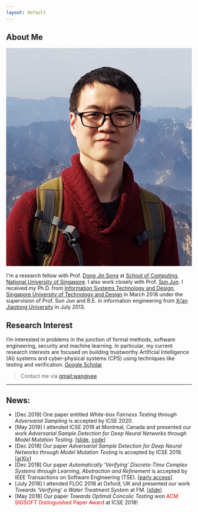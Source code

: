 ```yaml
---
layout: default
---
```


## About Me

<img class="profile-picture" src="wjy.jpeg">

I'm a research fellow with Prof. [Dong Jin Song](https://www.comp.nus.edu.sg/~dongjs/) at [School of Computing](https://www.comp.nus.edu.sg/), [National University of Singapore](http://www.nus.edu.sg/). I also work closely with Prof. [Sun Jun](https://sunjun.site/). I received my Ph.D. from [Information Systems Technology and Design](https://istd.sutd.edu.sg/), [Singapore University of Technology and Design](https://www.sutd.edu.sg/) in March 2018 under the supervision of Prof. Sun Jun and B.E. in information engineering from [Xi’an Jiaotong University](http://www.xjtu.edu.cn/) in July 2013.  

## Research Interest

I’m interested in problems in the junction of formal methods, software engineering, security and machine learning. In particular, my current research interests are focused on building trustworthy Artificial Intelligence (AI) systems and cyber-physical systems (CPS) using techniques like testing and verification. [Google Scholar](https://scholar.google.com.sg/citations?user=GjkTuMQAAAAJ&hl=en)

> Contact me via [gmail:wangjyee](mailto:wangjyee@gmail.com)

<!-- * Phone: [+91-123123](tel:+91-123123) -->

<!-- --- -->

<!-- ## Mailing Address

> 221B, Baker Street
>
> London
>
> United Kingdom

---

## Social

1. [Facebook](#)
2. [Twitter](#)
3. [Google+](#) -->

<!-- ## Experience

- 2019/04-present, Research Fellow, SoC, NUS, Supervisor: Prof. Dong Jin Song
- 2018/04-2019/03, Research Fellow, ISTD, SUTD, Supervisor: Prof. Sun Jun
- 2013/09-2018/03, PhD, [ISTD](https://istd.sutd.edu.sg/), [SUTD](https://www.sutd.edu.sg/), Supervisor: Prof. Sun Jun
- 2009/09-2013/07, B.E., Information Engineering, [Xi’an Jiaotong University](http://www.xjtu.edu.cn/) -->

<!-- **I have the honor to work closely with:**

- Prof. Sun Jun, Associate Professor, Singapore Management University
- [Peixin Zhang](http://pxzhang.cn/), PhD candidate, Zhejiang University
- Guoliang Dong, PhD candidate, Zhejiang University -->
---

## News:

<!-- - [Apr 2020] I will join [Zhejiang University](http://www.zju.edu.cn/) as an assistant professor this summer. -->
- [Dec 2019] One paper entitled *White-box Fairness Testing through Adversarial Sampling* is accepted by ICSE 2020.
- [May 2019] I attended ICSE 2019 at Montreal, Canada and presented our work *Adversarial Sample Detection for Deep Neural Networks through Model Mutation Testing*. [[slide](https://github.com/wang-jingyi/myslides/blob/master/ICSE19/icse19-slide.pdf), [code](https://github.com/dgl-prc/m_testing_adversatial_sample)]
- [Dec 2018] Our paper *Adversarial Sample Detection for Deep Neural Networks through Model Mutation Testing* is accepted by ICSE 2019. [[arXiv](https://arxiv.org/abs/1812.05793)]
- [Dec 2018] Our paper *Automatically ‘Verifying’ Discrete-Time Complex Systems through Learning, Abstraction and Refinement* is accepted by IEEE Transactions on Software Engineering (TSE). [[early access](https://ieeexplore.ieee.org/abstract/document/8576657)]
- [July 2018] I attended FLOC 2018 at Oxford, UK and presented our work *Towards ‘Verifying’ a Water Treatment System* at FM. [[slide](https://github.com/wang-jingyi/myslides/tree/master/FM18)]
- [May 2018] Our paper *Towards Optimal Concolic Testing* won <font color="#dd0000">ACM SIGSOFT Distinguished Paper Award</font> at ICSE 2018!


<!-- ## Publications

1. F.Bar, J.Doe: Effects of having a placeholder of a name
2. S.Holmes, J.Watson: Consequences of living with a sociopath in London -->

<!-- ## Typography

This is a [link](http://google.com). Something *italics* and something **bold**.

Here is a table

Year | Award | Category
-----|-------|--------
2014 | Emmy  | Won Outstanding Lead Actor in a miniseries or a movie
2015 | BAFTA | Nominated for Best Leading Actor for Sherlock
2014 | Satellite | Won Best Actor miniseries or television film

Here is a horizontal rule
 -->
<!-- --- -->

<!-- Here is a blockquote -->

<!-- > To a great mind, nothing is little -->

<!-- ## References

* Foo Bar: Head of Department, Placeholder Names, Lorem
* John Doe: Associate Professor, Department of Computer Science, Ipsum
 -->